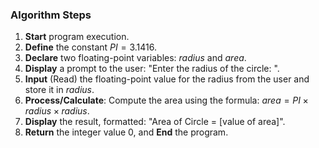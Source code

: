### Algorithm Steps

1.  **Start** program execution.
2.  **Define** the constant $PI = 3.1416$.
3.  **Declare** two floating-point variables: $radius$ and $area$.
4.  **Display** a prompt to the user: "Enter the radius of the circle: ".
5.  **Input** (Read) the floating-point value for the radius from the user and store it in $radius$.
6.  **Process/Calculate**: Compute the area using the formula: $area = PI \times radius \times radius$.
7.  **Display** the result, formatted: "Area of Circle = [value of area]".
8.  **Return** the integer value $0$, and **End** the program.

